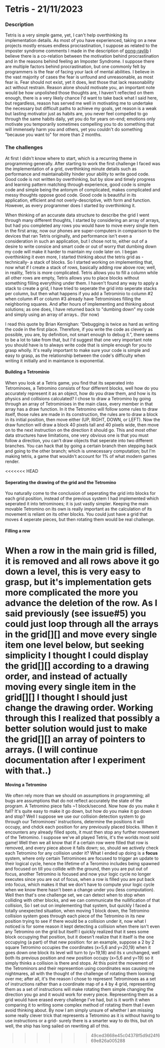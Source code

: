 # Tetris - 21/11/2023

### Description

Tetris is a very simple game, yet, I can't help overthinking its implementation details. As most of you have experienced, taking on a new projects mostly ensues endless procrastination, I suppose as related to the imposter syndrome comments I made in the description of [pong-raylib](https://github.com/AlOwain-LearningGraphics/docs/blob/main/Challenges-Faced/pong-raylib.md#Description) I believe there is a co-relation between the motivation behind procrastination and in the reasons behind feeling an Imposter Syndrome. I suppose there are multiple factors behind procrastination, but one commonly felt by programmers is the fear of facing your lack of mental abilities. I believe in the vast majority of cases the fear is unfound and unreasonable, as most fear is. Fear should not exist, yet it does, lest those that lack reasonability act without restrain. Reason alone should motivate you, an important note would be how unpolished those thoughts are, I haven't reflected on them enough, there is a very likely chance I'd want to take back what I said here, but regardless, reason has served me well in motivating me to undertake the necessary but difficult paths to achieve my goals, yet reason is a weak but lasting motivator just as habits are, you never feel compelled to go through the same habits daily, yet you do for years on-end; emotions only motivate you temporarily sometimes compelling you to do something that will immensely harm you and others, yet you couldn't do something "because you want to" for more than 2 months.

### The challenges

At first I didn't know where to start, which is a recurring theme in programming generally. After starting to work the first challenge I faced was the implementation of a grid, overthinking minute details such as performance and maintainability hinder your ability to write good code. Good code is not written by overthinking, but by slow and timely progress and learning pattern matching through experience, good code is simple code and simple being the antonym of complicated, makes complicated and messy thoughts oppose good code. Good code is beautiful in its application, efficient and not overly-descriptive, with form and function. However, as every programmer does I started by overthinking it.

When thinking of an accurate data structure to describe the grid I went through many different thoughts, I started by considering an array of arrays, but had you completed any rows you would have to move every single item in the first array, now our phones are super-computers in comparison to the devices that ran Tetris originally, and performance isn't even a consideration in such an application, but I chose not to, either out of a desire to write consice and smart code or out of worry that dumbing down my code will make it harder to maintain my code later on. I began overthinking it even more, I started thinking about the tetris grid as -technically- a stack of blocks. So I started working on implementing that, now what if I create a stack of rows, basically adding row above row; well, in reality, Tetris is more complicated. Tetris allows you to fill a column while all other rows are empty, Tetris allows you to place blocks without something filling everything under them. I haven't found any way to apply a stack to create a grid, I have tried to seperate the grid into seperate stacks per column, but then what happens if you add a Tetrominio to column #2 when column #1 or column #3 already have Tetrominioes filling the neighboring squares. And after hours of implementing and thinking about solutions; as one does, I have returned back to "dumbing down" my code and simply using an array of arrays.. (for now)

I read this quote by Brian Kernighan: “Debugging is twice as hard as writing the code in the first place. Therefore, if you write the code as cleverly as possible, you are, by definition, not smart enough to debug it.”, there seems to be a lot to take from that, but I'd suggest that one very important note you should have is to always write code that is simple enough for you to grasp wholly. It's really important to make sure your code is simple and easy to grasp, as the relationship between the code's difficulty when writing it initially and in maintance is exponential.

#### Building a Tetrominio

When you look at a Tetris game, you find that its seperated into Tetrominoes, a Tetromino consists of four different blocks, well how do you accurately represent it as an object, how do you draw them, and how is its physics and collisions calculated? I chose to draw a Tetromino by going through an array of Tetrominioes in the main class, every member in that array has a draw function. In it the Tetromino will follow some rules to draw itself, those rules are made in its construction, the rules are to draw a block in its initial position, then move either (UP, RIGHT, DOWN, or LEFT). Now the draw function will draw a block 40 pixels tall and 40 pixels wide, then move on to the next instruction on the direction it should go. This and most other data structures have limitations, one very obvious one is that you must follow a direction, you can't draw objects that seperate into two different branches. You can hack that by going a certain branch then stepping back and going to the other branch; which is unnecessary computation; but I'm making tetris, a game that wouldn't account for 1% of what modern games render.

<<<<<<< HEAD
#### Seperating the drawing of the grid and the Tetromino

You naturally come to the conclusion of seperating the grid into blocks for each grid position, instead of the previous system I had implemented which seperated it into tetrominoes; it is just vastly simpler. Keeping the main movable Tetromino on its own is really important as the calculation of its movement is reliant on its other blocks. You could just have a grid that moves 4 seperate pieces, but then rotating them would be real challenge.

#### Filling a row

When a row in the main grid is filled, it is removed and all rows above it go down a level, this is very easy to grasp, but it's implementation gets more complicated the more you advance the deletion of the row. As I said previously (see issue#5) you could just loop through all the arrays in the grid[][] and move every single item one level below, but seeking simplicity I thought I could display the grid[][] according to a drawing order, and instead of actually moving every single item in the grid[][] I thought I should just change the drawing order. Working through this I realized that possibly a better solution would just to make the grid[][] an array of pointers to arrays. (I will continue documentation after I experiment with that..)
=======
#### Moving a Tetromino

We often rely more than we should on assumptions in programming; all bugs are assumptions that do not reflect accurately the state of the program. A Tetromino piece falls ~1 block/second. Now how do you make it fall? It's quite easy to make it go down, but how do you make it go down and stop? Well I suppose we use our collision detection system to go through our Tetrominoes' instructions, determine the positions it will occupy, and chdck each position for any previously placed blocks. When it encounters any already filled spots, it must then stop any further movement of the Tetromino. I suppose we've all played Tetris, it's the worlds most sold game! Well then we all know that if a certain row were filled that row is removed, and every piece above it falls down; so, should we actively check each Tetromino for any collision under it? What I ended up doing is a __focus__ system, where only certain Tetrominoes are focused to trigger an update to their logical cycle, hence the lifetime of a Teromino includes being spawned and focused on till you collide with the ground, then you are put out of focus, another Tetromino is focused and now your logic cycle no longer executes since you are out of focus, when a row is filled you are put back into focus, which makes it that we don't have to compute your logic cycle when we know there hasn't been a change under you (less computation). Well then that's one challenge set, we can detect when to stop when colliding with other blocks, and we can communicate the nullification of that collision, So I set out on implementing that system, but quickly I faced a totally unexpected situation, when moving 1 block down, the Tetromino collision system goes through each piece of the Tetromino in its new position trying to see if there would be a collision under it, now what I noticed is for some reason it kept detecting a collision when there isn't even any Tetromino on the grid but itself! I quickly realized that it sees some block occupying that position, but it doesn't realize that it itself is the one occupying (a part) of that new position: for an example, suppose a 2 by 2 square Tetromino occupies the coordinates (x=5,6 and y=20,19) when it goes down one block its level will turn to (y=19,18) and its x unchanged, well both its previous position and new position occupy (x=5,6 and y=19) so it simply thinks a collision is there and stops. At this point the movement of the Tetrominors and their represention using coordinates was causing me nightmares, all with the thought of the challenge of rotating them looming over me; after all, it's the reason I chose to represent Tetrominoes as a set of instructions rather than a coordinate map of a 4 by 4 grid, representing them as a set of instructions will make rotating them simple changing the direction you go and it would work for every piece. Representing them as a grid would have erased every challenge I've had, but is it worth it when comparing it to writing some complex method of rotating them that I even avoid thinking about. By now I am simply unsure of whether I am missing some really clever trick that represents a Tetromino as it is without having to use instructions or a grid- surely there is a smarter way to do this, but oh well, the ship has long sailed on rewriting all of this.





>>>>>>> 49ced3668e45c04378f5d9d24f669e826a005288
